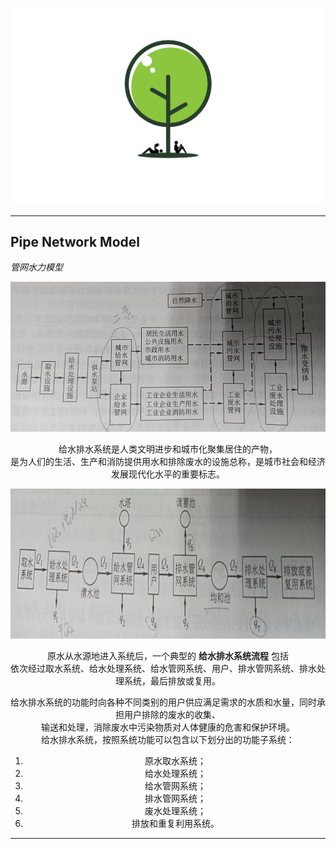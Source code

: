 <p align="center">
  <a href="https://github.com/OurForce2020/OpenOasis"><img src="../Resources/Logo/logo.png" alt=""></a>
</p>

---------------------------------------------------------------------------

## Pipe Network Model

*管网水力模型*  

<div align="center">

<img src="./Imgs/28.jpg" width=600 height=240>

给水排水系统是人类文明进步和城市化聚集居住的产物，  
是为人们的生活、生产和消防提供用水和排除废水的设施总称，是城市社会和经济发展现代化水平的重要标志。

<img src="./Imgs/29.jpg" width=600 height=240>

原水从水源地进入系统后，一个典型的 **给水排水系统流程** 包括  
依次经过取水系统、给水处理系统、给水管网系统、用户、排水管网系统、排水处理系统，最后排放或复用。

给水排水系统的功能时向各种不同类别的用户供应满足需求的水质和水量，同时承担用户排除的废水的收集、  
输送和处理，消除废水中污染物质对人体健康的危害和保护环境。  
给水排水系统，按照系统功能可以包含以下划分出的功能子系统：   
1. 原水取水系统；
2. 给水处理系统；
3. 给水管网系统；
4. 排水管网系统；
5. 废水处理系统；
6. 排放和重复利用系统。

</div>

---------------------------------------------------------------------------